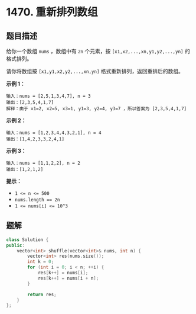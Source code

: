 # 1470. 重新排列数组

## 题目描述

给你一个数组 `nums` ，数组中有 `2n` 个元素，按 `[x1,x2,...,xn,y1,y2,...,yn]` 的格式排列。

请你将数组按 `[x1,y1,x2,y2,...,xn,yn]` 格式重新排列，返回重排后的数组。

**示例 1：**

```
输入：nums = [2,5,1,3,4,7], n = 3
输出：[2,3,5,4,1,7] 
解释：由于 x1=2, x2=5, x3=1, y1=3, y2=4, y3=7 ，所以答案为 [2,3,5,4,1,7]
```

**示例 2：**

```
输入：nums = [1,2,3,4,4,3,2,1], n = 4
输出：[1,4,2,3,3,2,4,1]
```

**示例 3：**

```
输入：nums = [1,1,2,2], n = 2
输出：[1,2,1,2]
```

**提示：**

* `1 <= n <= 500`
* `nums.length == 2n`
* `1 <= nums[i] <= 10^3`

## 题解

```cpp
class Solution {
public:
    vector<int> shuffle(vector<int>& nums, int n) {
        vector<int> res(nums.size());
        int k = 0;
        for (int i = 0; i < n; ++i) {
            res[k++] = nums[i];
            res[k++] = nums[i + n];
        }

        return res;
    }
};
```